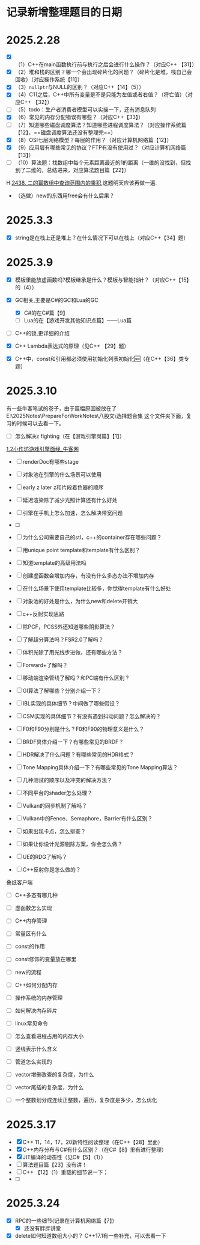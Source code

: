 # 记录新增整理题目的日期

# 2025.2.28

- [x] （1）C++在main函数执行前与执行之后会进行什么操作？（对应C++ 【31】）
- [x] （2）堆和栈的区别？哪一个会出现碎片化的问题？（碎片化是堆，栈自己会回收）（对应操作系统【11】）
- [x] （3）`nullptr`与NULL的区别？（对应C++【14】（5））
- [x] （4）C11之后，C++中所有变量是不是只能为左值或者右值？（将亡值）（对应C++ 【32】）
- [ ] （5）todo：生产者消费者模型可以实操一下，还有消息队列
- [x] （6）常见的内存分配错误有哪些？（对应C++【33】）
- [ ] （7）知道哪些磁盘调度算法？知道哪些进程调度算法？（对应操作系统篇【12】，==磁盘调度算法还没有整理完==）
- [x] （8）OSI七层网络模型？每层的作用？（对应计算机网络篇【12】）
- [x] （9）应用层有哪些常见的协议？FTP有没有使用过？（对应计算机网络篇【13】）
- [ ] （10）算法题：找数组中每个元素距离最近的1的距离（一维的没找到，但找到了二维的，总结进来，对应算法题目篇【22】）

H:[2438. 二的幂数组中查询范围内的乘积](https://leetcode.cn/problems/range-product-queries-of-powers/),这题明天应该再做一遍.



- （选做）new的东西用free会有什么后果？



# 2025.3.3

- [x] string是在栈上还是堆上？在什么情况下可以在栈上（对应C++【34】题）



# 2025.3.9

- [x] 模板里能放虚函数吗?模板继承是什么？模板与智能指针？（对应C++【15】的（4））
- [x] GC相关,主要是C#的GC和Lua的GC
  - [x] C#的在C#篇【9】
  - [ ] Lua的在【游戏开发其他知识点篇】——Lua篇

- [ ] C++的锁,更详细的介绍
- [x] C++ Lambda表达式的原理（见C++ 【29】题）
- [x] C++中，const和引用都必须使用初始化列表初始化:new:（在C++【36】类专题）



# 2025.3.10

有一些牛客笔试的卷子，由于篇幅原因被放在了E:\2025Notes\PrepareForWorkNotes\八股文\选择题合集 这个文件夹下面，复习的时候可以去看一下。

- [ ] 怎么解决z fighting（在【游戏引擎岗篇】【1】）




[1.2小作坊游戏引擎面经_牛客网](https://www.nowcoder.com/feed/main/detail/534cc47ff9f34416810a43a4ec8b2464?sourceSSR=search)

- [ ] renderDoc有哪些stage
- [ ] 对象池在引擎的什么场景可以使用
- [ ] early z later z和片段着色器的顺序
- [ ] 延迟渲染除了减少光照计算还有什么好处
- [ ] 引擎在手机上怎么加速，怎么解决带宽问题
- [ ] 
- [ ] 为什么公司需要自己的stl，c++的container存在哪些问题？
- [ ] 用unique point template和template有什么区别？
- [ ] 知道template的高级用法吗
- [ ] 创建虚函数会增加内存，有没有什么多态办法不增加内存
- [ ] 在什么场景下使用template比较多，你觉得template有什么好处
- [ ] 对象池的好处是什么，为什么new和delete开销大
- [ ] c++反射实现思路
- [ ] 除PCF，PCSS外还知道哪些阴影算法？
- [ ] 了解超分算法吗？FSR2.0了解吗？
- [ ] 体积光除了用光线步进做，还有哪些方法？
- [ ] Forward+了解吗？
- [ ] 移动端渲染管线了解吗？和PC端有什么区别？
- [ ] GI算法了解哪些？分别介绍一下？
- [ ] IBL实现的具体细节？中间做了哪些假设？
- [ ] CSM实现的具体细节？有没有遇到抖动问题？怎么解决的？
- [ ] F0和F90分别是什么？F0和F90的物理意义是什么？
- [ ] BRDF具体介绍一下？有哪些常见的BRDF？
- [ ] HDR解决了什么问题？有哪些常见的HDR格式？
- [ ] Tone Mapping具体介绍一下？有哪些常见的Tone Mapping算法？
- [ ] 几种测试的顺序以及冲突的解决方法？
- [ ] 不同平台的shader怎么处理？
- [ ] Vulkan的同步机制了解吗？
- [ ] Vulkan中的Fence、Semaphore，Barrier有什么区别？
- [ ] 如果出现卡点，怎么排查？
- [ ] 如果让你设计光源剔除方案，你会怎么做？
- [ ] UE的RDG了解吗？
- [ ] C++反射你是怎么做的？



叠纸客户端

- [ ] C++多态有哪几种
- [ ] 虚函数怎么实现
- [ ] C++内存管理
- [ ] 常量区有什么
- [ ] const的作用
- [ ] const修饰的变量放在哪里
- [ ] new的流程
- [ ] C++如何分配内存 
- [ ]  操作系统的内存管理
- [ ] 如何解决内存碎片
- [ ]  linux常见命令
- [ ] 怎么查看进程占用的内存大小
- [ ] 竖线表示什么含义
- [ ] 管道怎么实现的
- [ ] vector增删改查的复杂度，为什么
- [ ] vector尾插的复杂度，为什么 
- [ ] 一个整数划分成连续正整数，遍历，复杂度是多少，怎么优化



# 2025.3.17

- [x] C++ 11，14，17，20新特性阅读整理（在C++【28】里面）
- [x] C++内存分布与C#有什么区别？（在C#【8】里有进行整理）
- [x] JIT编译的动态性（见C#【5】（1））
- [ ] 算法题目篇【23】没有讲！
- [ ] C++ 【12】（1）重载的细节说一下；
- [ ] 



# 2025.3.24

- [x] RPC的一些细节(记录在计算机网络篇【7】)
  - [x] 还没有胖胖讲堂
- [x] delete如何知道数组大小的？ C++17.1有一些补充，可以去看一下